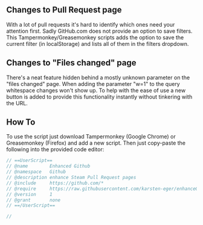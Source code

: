 ## Changes to Pull Request page
With a lot of pull requests it's hard to identify which ones need your attention first. Sadly GitHub.com does not provide an option to save filters.
This Tampermonkey/Greasemonkey scripts adds the option to save the current filter (in localStorage) and lists all of them in the filters dropdown.

## Changes to "Files changed" page
There's a neat feature hidden behind a mostly unknown parameter on the "files changed" page. When adding the parameter "w=1" to the query whitespace changes won't show up. To help with the ease of use a new button is added to provide this functionality instantly without tinkering with the URL.

## How To
To use the script just download Tampermonkey (Google Chrome) or Greasemonkey (Firefox) and add a new script. Then just copy-paste the following into the provided code editor:

```Javascript
// ==UserScript==
// @name        Enhanced Github
// @namespace   Github
// @description enhance Steam Pull Request pages
// @include     https://github.com/*
// @require     https://raw.githubusercontent.com/karsten-eger/enhanceGH/master/enhanceGithub.js
// @version     1
// @grant       none
// ==/UserScript==

//
```